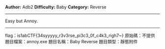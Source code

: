 **Author:** Adb2
**Difficulty:** Baby
**Category:** Reverse
 
---

Easy but Annoy.

---
flag：is1abCTF{34syyyyy_r3v3rse_pi3c3_0f_c4k3_righ7~}
原始碼：不提供
題目檔案：annoy.exe
題目名稱：Baby Reverse
題目類型：靜態附件